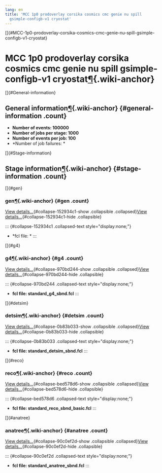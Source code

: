 ```yaml
---
lang: en
title: 'MCC 1p0 prodoverlay corsika cosmics cmc genie nu spill
  gsimple-configb-v1 cryostat'
---
```


[]{#MCC-1p0-prodoverlay-corsika-cosmics-cmc-genie-nu-spill-gsimple-configb-v1-cryostat}

MCC 1p0 prodoverlay corsika cosmics cmc genie nu spill gsimple-configb-v1 cryostat[¶](#MCC-1p0-prodoverlay-corsika-cosmics-cmc-genie-nu-spill-gsimple-configb-v1-cryostat){.wiki-anchor}
========================================================================================================================================================================================

[]{#General-information}

General information[¶](#General-information){.wiki-anchor} {#general-information .count}
----------------------------------------------------------

-   **Number of events: 100000**
-   **Number of jobs per stage: 1000**
-   **Number of events per job: 100**
-   \*Number of job failures: \*

[]{#Stage-information}

Stage information[¶](#Stage-information){.wiki-anchor} {#stage-information .count}
------------------------------------------------------

[]{#gen}

### gen[¶](#gen){.wiki-anchor} {#gen .count}

[View details\...](#){#collapse-152934c1-show .collapsible
.collapsed}[View details\...](#){#collapse-152934c1-hide .collapsible}

::: {#collapse-152934c1 .collapsed-text style="display:none;"}
-   \*fcl file: \*
:::

[]{#g4}

### g4[¶](#g4){.wiki-anchor} {#g4 .count}

[View details\...](#){#collapse-970bd244-show .collapsible
.collapsed}[View details\...](#){#collapse-970bd244-hide .collapsible}

::: {#collapse-970bd244 .collapsed-text style="display:none;"}
-   **fcl file: standard\_g4\_sbnd.fcl**
:::

[]{#detsim}

### detsim[¶](#detsim){.wiki-anchor} {#detsim .count}

[View details\...](#){#collapse-0b83b033-show .collapsible
.collapsed}[View details\...](#){#collapse-0b83b033-hide .collapsible}

::: {#collapse-0b83b033 .collapsed-text style="display:none;"}
-   **fcl file: standard\_detsim\_sbnd.fcl**
:::

[]{#reco}

### reco[¶](#reco){.wiki-anchor} {#reco .count}

[View details\...](#){#collapse-bed578d6-show .collapsible
.collapsed}[View details\...](#){#collapse-bed578d6-hide .collapsible}

::: {#collapse-bed578d6 .collapsed-text style="display:none;"}
-   **fcl file: standard\_reco\_sbnd\_basic.fcl**
:::

[]{#anatree}

### anatree[¶](#anatree){.wiki-anchor} {#anatree .count}

[View details\...](#){#collapse-90c0ef2d-show .collapsible
.collapsed}[View details\...](#){#collapse-90c0ef2d-hide .collapsible}

::: {#collapse-90c0ef2d .collapsed-text style="display:none;"}
-   **fcl file: standard\_anatree\_sbnd.fcl**
:::
